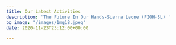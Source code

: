 ```yaml
---
title: Our Latest Activities
description: 'The Future In Our Hands-Sierra Leone (FIOH-SL) '
bg_image: "/images/1mg18.jpeg"
date: 2020-11-23T23:12:00+00:00

---
```

